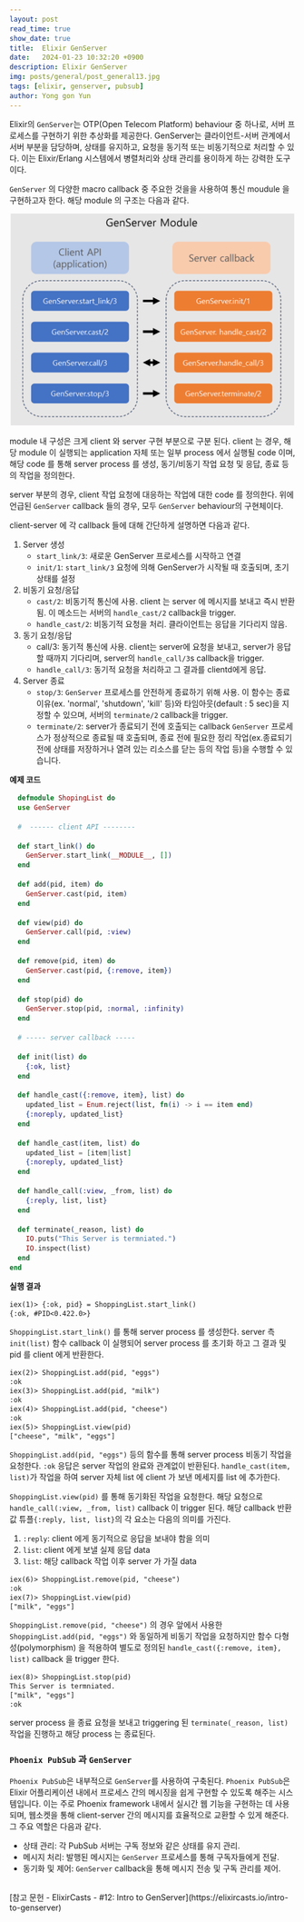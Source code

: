 ```yaml
---
layout: post
read_time: true
show_date: true
title:  Elixir GenServer
date:   2024-01-23 10:32:20 +0900
description: Elixir GenServer
img: posts/general/post_general13.jpg
tags: [elixir, genserver, pubsub]
author: Yong gon Yun
---
```


<p>Elixir의 <code>GenServer</code>는 OTP(Open Telecom Platform) behaviour 중 하나로, 서버 프로세스를 구현하기 위한 추상화를 제공한다. GenServer는 클라이언트-서버 관계에서 서버 부분을 담당하며, 상태를 유지하고, 요청을 동기적 또는 비동기적으로 처리할 수 있다. 이는 Elixir/Erlang 시스템에서 병렬처리와 상태 관리를 용이하게 하는 강력한 도구이다.</p>

<p><code>GenServer</code> 의 다양한 macro callback 중 주요한 것을을 사용하여 통신 moudule 을 구현하고자 한다. 해당 module 의 구조는 다음과 같다.</p>

<center>
  <img src="assets\img\posts\genserver.png" width="500" height>
</center>

<p>module 내 구성은 크게 client 와 server 구현 부분으로 구분 된다. client 는 경우, 해당 module 이 실행되는 application 자체 또는 일부 process 에서 실행될 code 이며, 해당 code 를 통해 server process 를 생성, 동기/비동기 작업 요청 및 응답, 종료 등의 작업을 정의한다.</p>
<p>server 부분의 경우, client 작업 요청에 대응하는 작업에 대한 code 를 정의한다. 위에 언급된 <code>GenServer</code> callback 들의 경우, 모두 <code>GenServer</code> behaviour의 구현체이다.</p>
<p>client-server 에 각 callback 들에 대해 간단하게 설명하면 다음과 같다.</p>

<ol>
  <li>Server 생성
    <ul>
      <li><code>start_link/3</code>: 새로운 GenServer 프로세스를 시작하고 연결</li>
      <li><code>init/1</code>: <code>start_link/3</code> 요청에 의해 GenServer가 시작될 때 호출되며, 초기 상태를 설정</li>
    </ul>
  </li>
  <li>비동기 요청/응답
    <ul>
      <li><code>cast/2</code>: 비동기적 통신에 사용. client 는 server 에 메시지를 보내고 즉시 반환됨. 이 메소드는 서버의 <code>handle_cast/2</code> callback을 trigger.</li>
      <li><code>handle_cast/2</code>: 비동기적 요청을 처리. 클라이언트는 응답을 기다리지 않음.</li>
    </ul>
  </li>
  <li>동기 요청/응답
    <ul>
      <li>call/3<code></code>: 동기적 통신에 사용. client는 server에 요청을 보내고, server가 응답할 때까지 기다리며, server의 <code>handle_call/3</code>s callback을 trigger.</li>
      <li><code>handle_call/3</code>: 동기적 요청을 처리하고 그 결과를 clientd에게 응답.</li>
    </ul>
  </li>
  <li>Server 종료
    <ul>
      <li><code>stop/3</code>: <code>GenServer</code> 프로세스를 안전하게 종료하기 위해 사용. 이 함수는 종료 이유(ex.  'normal', 'shutdown', 'kill' 등)와 타임아웃(default : 5 sec)을 지정할 수 있으며, 서버의 <code>terminate/2</code>  callback을 trigger.</li>
      <li><code>terminate/2</code>: server가 종료되기 전에 호출되는 callback <code>GenServer</code> 프로세스가 정상적으로 종료될 때 호출되며, 종료 전에 필요한 정리 작업(ex.종료되기 전에 상태를 저장하거나 열려 있는 리소스를 닫는 등의 작업 등)을 수행할 수 있습니다.</li>
    </ul>
  </li>
</ol>

<p><strong>예제 코드</strong></p>

```elixir
  defmodule ShopingList do
  use GenServer

  #  ------ client API --------

  def start_link() do
    GenServer.start_link(__MODULE__, [])
  end

  def add(pid, item) do
    GenServer.cast(pid, item)
  end

  def view(pid) do
    GenServer.call(pid, :view)
  end

  def remove(pid, item) do
    GenServer.cast(pid, {:remove, item})
  end

  def stop(pid) do
    GenServer.stop(pid, :normal, :infinity)
  end

  # ----- server callback -----

  def init(list) do
    {:ok, list}
  end

  def handle_cast({:remove, item}, list) do
    updated_list = Enum.reject(list, fn(i) -> i == item end)
    {:noreply, updated_list}
  end

  def handle_cast(item, list) do
    updated_list = [item|list]
    {:noreply, updated_list}
  end

  def handle_call(:view, _from, list) do
    {:reply, list, list}
  end

  def terminate(_reason, list) do
    IO.puts("This Server is termniated.")
    IO.inspect(list)
  end
end
```

<p><strong>실행 결과</strong></p>

```
iex(1)> {:ok, pid} = ShoppingList.start_link()
{:ok, #PID<0.422.0>}
```
<p><code>ShoppingList.start_link()</code> 를 통해 server process 를 생성한다. server 측 <code>init(list)</code> 함수 callback 이 실행되어 server process 를 초기화 하고 그 결과 및 pid 를 client 에게 반환한다.</p>

```
iex(2)> ShoppingList.add(pid, "eggs") 
:ok
iex(3)> ShoppingList.add(pid, "milk") 
:ok
iex(4)> ShoppingList.add(pid, "cheese") 
:ok
iex(5)> ShoppingList.view(pid) 
["cheese", "milk", "eggs"]
```

<p><code>ShoppingList.add(pid, "eggs")</code> 등의 함수를 통해 server process 비동기 작업을 요청한다. <code>:ok</code> 응답은 server 작업의 완료와 관계없이 반환된다. <code>handle_cast(item, list)</code>가 작업을 하여 server 자체 list 에 client 가 보낸 메세지를 list 에 추가한다.</p>
<p><code>ShoppingList.view(pid)</code> 를 통해 동기화된 작업을 요청한다. 해당 요청으로 <code>handle_call(:view, _from, list)</code> callback 이 trigger 된다. 해당 callback 반환값 튜플<code>{:reply, list, list}</code>의 각 요소는 다음의 의미를 가진다.</p>
<ol>
  <li><code>:reply</code>: client 에게 동기적으로 응답을 보내야 함을 의미</li>
  <li><code>list</code>: client 에게 보낼 실제 응답 data</li>
  <li><code>list</code>: 해당 callback 작업 이후 server 가 가질 data</li>
</ol>

```
iex(6)> ShoppingList.remove(pid, "cheese") 
:ok
iex(7)> ShoppingList.view(pid)
["milk", "eggs"]
```

<p><code>ShoppingList.remove(pid, "cheese")</code> 의 경우 앞에서 사용한  <code>ShoppingList.add(pid, "eggs")</code> 와 동일하게 비동기 작업을 요청하지만 함수 다형성(polymorphism) 을 적용하여 별도로 정의된 <code>handle_cast({:remove, item}, list)</code> callback 을 trigger 한다.</p>

```
iex(8)> ShoppingList.stop(pid) 
This Server is termniated.
["milk", "eggs"]
:ok
```

<p>server process 을 종료 요청을 보내고 triggering 된 <code>terminate(_reason, list)</code> 작업을 진행하고 해당 process 는 종료된다.</p>

<h3><code>Phoenix PubSub</code> 과 <code>GenServer</code></h3>

<p> <code>Phoenix PubSub</code>은 내부적으로 <code>GenServer</code>를 사용하여 구축된다. <code>Phoenix PubSub</code>은 Elixir 어플리케이션 내에서 프로세스 간의 메시징을 쉽게 구현할 수 있도록 해주는 시스템입니다. 이는 주로 Phoenix framework 내에서 실시간 웹 기능을 구현하는 데 사용되며, 웹소켓을 통해 client-server 간의 메시지를 효율적으로 교환할 수 있게 해준다. 그 주요 역할은 다음과 같다.</p>

<ul>
  <li>상태 관리: 각 PubSub 서버는 구독 정보와 같은 상태를 유지 관리.</li>
  <li>메시지 처리: 발행된 메시지는 <code>GenServer</code> 프로세스를 통해 구독자들에게 전달.</li>
  <li>동기화 및 제어: <code>GenServer</code> callback을 통해 메시지 전송 및 구독 관리를 제어.</li>
</ul>

<br>
[참고 문헌 - ElixirCasts - #12: Intro to GenServer](https://elixircasts.io/intro-to-genserver)